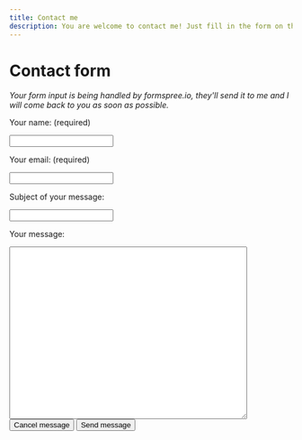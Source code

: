 ```yaml
---
title: Contact me
description: You are welcome to contact me! Just fill in the form on this page.
---
```


# Contact form

<html>
    <i>Your form input is being handled by formspree.io, they'll send it to me and I will come back to you as soon as possible.</i>
<form action="https://formspree.io/marnix2813@hotmail.com" method="POST" />
    <label><p>Your name: (required)</p>
        <input type="text" name="name" required/></label>
    <label><p>Your email: (required)</p>
        <input type="email" name="email" required/></label>
    <label><p>Subject of your message:</p>
        <input type="text" name="subject"/></label><br>
    <p>Your message:</p>
        <textarea type="text" name="message" ROWS="20" COLS="50" required></textarea><br>
            <BUTTON TYPE="reset">Cancel message</BUTTON>
                <BUTTON TYPE="submit">Send message</BUTTON>
</form>
</html>

